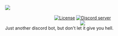 <div>
  <div style="margin-left:auto;margin-right:auto;">
    <img src="https://i.imgur.com/x6cVaG9.png"><br><br>
    <p align="center" style="margin:0;">
      <a href="https://github.com/LivelySource/Charon/blob/master/LICENSE.md"><img src="https://img.shields.io/badge/License-MIT-red.svg?longCache=true&style=for-the-badge" alt="License"></a>
      <a href="https://discord.gg/reFzBd2"><img src="https://img.shields.io/badge/SERVER-INVITE-red.svg?longCache=true&style=for-the-badge" alt="Discord server"></a>
    </p>
    <p align="center" style="margin:0;">
      <a href="https://discordapp.com/oauth2/authorize/?permissions=8&scope=bot&client_id=502599671957553167"><img src="https://img.shields.io/badge/STATUS-ONLINE-red.svg?longCache=true&style=for-the-badge"></a>
    </p>
  </div>
</div>
Just another discord bot, but don't let it give you hell.